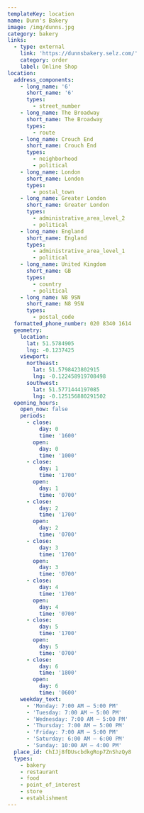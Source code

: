```yaml
---
templateKey: location
name: Dunn's Bakery
image: /img/dunns.jpg
category: bakery
links:
  - type: external
    link: 'https://dunnsbakery.selz.com/'
    category: order
    label: Online Shop
location:
  address_components:
    - long_name: '6'
      short_name: '6'
      types:
        - street_number
    - long_name: The Broadway
      short_name: The Broadway
      types:
        - route
    - long_name: Crouch End
      short_name: Crouch End
      types:
        - neighborhood
        - political
    - long_name: London
      short_name: London
      types:
        - postal_town
    - long_name: Greater London
      short_name: Greater London
      types:
        - administrative_area_level_2
        - political
    - long_name: England
      short_name: England
      types:
        - administrative_area_level_1
        - political
    - long_name: United Kingdom
      short_name: GB
      types:
        - country
        - political
    - long_name: N8 9SN
      short_name: N8 9SN
      types:
        - postal_code
  formatted_phone_number: 020 8340 1614
  geometry:
    location:
      lat: 51.5784905
      lng: -0.1237425
    viewport:
      northeast:
        lat: 51.5798423802915
        lng: -0.122458919708498
      southwest:
        lat: 51.5771444197085
        lng: -0.125156880291502
  opening_hours:
    open_now: false
    periods:
      - close:
          day: 0
          time: '1600'
        open:
          day: 0
          time: '1000'
      - close:
          day: 1
          time: '1700'
        open:
          day: 1
          time: '0700'
      - close:
          day: 2
          time: '1700'
        open:
          day: 2
          time: '0700'
      - close:
          day: 3
          time: '1700'
        open:
          day: 3
          time: '0700'
      - close:
          day: 4
          time: '1700'
        open:
          day: 4
          time: '0700'
      - close:
          day: 5
          time: '1700'
        open:
          day: 5
          time: '0700'
      - close:
          day: 6
          time: '1800'
        open:
          day: 6
          time: '0600'
    weekday_text:
      - 'Monday: 7:00 AM – 5:00 PM'
      - 'Tuesday: 7:00 AM – 5:00 PM'
      - 'Wednesday: 7:00 AM – 5:00 PM'
      - 'Thursday: 7:00 AM – 5:00 PM'
      - 'Friday: 7:00 AM – 5:00 PM'
      - 'Saturday: 6:00 AM – 6:00 PM'
      - 'Sunday: 10:00 AM – 4:00 PM'
  place_id: ChIJj8fDUscbdkgRop7ZnShzQy8
  types:
    - bakery
    - restaurant
    - food
    - point_of_interest
    - store
    - establishment
---
```

